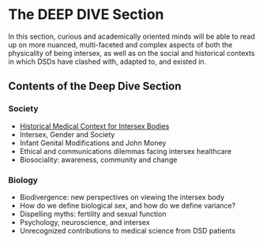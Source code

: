 # The DEEP DIVE Section

In this section, curious and academically oriented minds will be able to read up on more nuanced, multi-faceted and complex aspects of both the physicality of being intersex, as well as on the social and historical contexts in which DSDs have clashed with, adapted to, and existed in. 

## Contents of the Deep Dive Section
### Society
- [Historical Medical Context for Intersex Bodies](https://github.com/mintyfresh8188/intersex101/blob/main/03_DEEP_DIVE_History.md)
- Intersex, Gender and Society
- Infant Genital Modifications and John Money
- Ethical and communications dilemmas facing intersex healthcare
- Biosociality: awareness, community and change
### Biology
- Biodivergence: new perspectives on viewing the intersex body
- How do we define biological sex, and how do we define variance?
- Dispelling myths: fertility and sexual function
- Psychology, neuroscience, and intersex
- Unrecognized contributions to medical science from DSD patients
